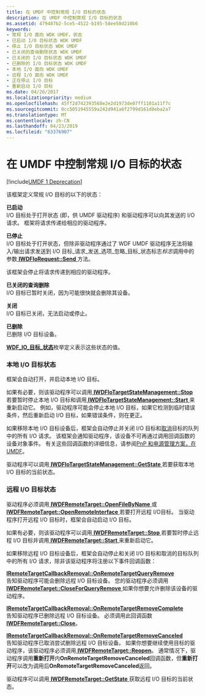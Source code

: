```yaml
---
title: 在 UMDF 中控制常规 I/O 目标的状态
description: 在 UMDF 中控制常规 I/O 目标的状态
ms.assetid: 479487b2-5ce5-4522-b195-58ee50d210b6
keywords:
- 常规 I/O 面向 WDK UMDF，状态
- 已启动 I/O 目标状态 WDK UMDF
- 停止 I/O 目标状态 WDK UMDF
- 已关闭的查询删除状态 WDK UMDF
- 已关闭的 I/O 目标状态 WDK UMDF
- 已删除的 I/O 目标状态 WDK UMDF
- 本地 I/O 面向 WDK UMDF
- 远程 I/O 面向 WDK UMDF
- 正在停止 I/O 目标
- 重新启动 I/O 目标
ms.date: 04/20/2017
ms.localizationpriority: medium
ms.openlocfilehash: 45ff2d742393568e2e2d1973de07ff1101a11f7c
ms.sourcegitcommit: 0cc5051945559a242d941a6f2799d161d8eba2a7
ms.translationtype: MT
ms.contentlocale: zh-CN
ms.lasthandoff: 04/23/2019
ms.locfileid: "63376907"
---
```

# <a name="controlling-a-general-io-targets-state-in-umdf"></a>在 UMDF 中控制常规 I/O 目标的状态


[!include[UMDF 1 Deprecation](../umdf-1-deprecation.md)]

该框架定义常规 I/O 目标的以下的状态：

<a href="" id="started"></a>**已启动**  
I/O 目标处于打开状态 (即，供 UMDF 驱动程序) 和驱动程序可以向其发送的 I/O 请求。 框架将请求传递给相应的驱动程序。

<a href="" id="stopped"></a>**已停止**  
I/O 目标处于打开状态，但除非驱动程序通过了 WDF UMDF 驱动程序无法将输入/输出请求发送到 I/O 目标\_请求\_发送\_选项\_忽略\_目标\_状态标志*标志*调用中的参数[ **IWDFIoRequest::Send** ](https://msdn.microsoft.com/library/windows/hardware/ff559149)方法。

该框架会停止将请求传递到相应的驱动程序。

<a href="" id="closed-for-query-remove-------"></a>**已关闭的查询删除**   
I/O 目标已暂时关闭，因为可能很快就会删除其设备。

<a href="" id="closed"></a>**关闭**  
I/O 目标已关闭，无法启动或停止。

<a href="" id="deleted"></a>**已删除**  
已删除 I/O 目标设备。

[ **WDF\_IO\_目标\_状态**](https://msdn.microsoft.com/library/windows/hardware/ff552390)枚举定义表示这些状态的值。

### <a name="local-io-target-states"></a>本地 I/O 目标状态

框架会自动打开，并启动本地 I/O 目标。

如果有必要，则该驱动程序可以调用[ **IWDFIoTargetStateManagement::Stop** ](https://msdn.microsoft.com/library/windows/hardware/ff559217)若要暂时停止本地 I/O 目标和调用[ **IWDFIoTargetStateManagement::Start** ](https://msdn.microsoft.com/library/windows/hardware/ff559213)来重新启动它。 例如，驱动程序可能会停止本地 I/O 目标，如果它检测到临时错误条件，然后重新启动 I/O 目标，如果错误条件，则在更正。

如果移除本地 I/O 目标设备后，框架会自动停止并关闭 I/O 目标和[取消](canceling-i-o-requests.md)目标的队列中的所有 I/O 请求。 该框架会通知驱动程序，该设备不可再通过调用回调函数的设备对象事件。 有关这些回调函数的详细信息，请参阅[PnP 和电源管理方案，在 UMDF](pnp-and-power-management-scenarios-in-umdf.md)。

驱动程序可以调用[ **IWDFIoTargetStateManagement::GetState** ](https://msdn.microsoft.com/library/windows/hardware/ff559202)若要获取本地 I/O 目标的当前状态。

### <a name="remote-io-target-states"></a>远程 I/O 目标状态

驱动程序必须调用[ **IWDFRemoteTarget::OpenFileByName** ](https://msdn.microsoft.com/library/windows/hardware/ff560273)或[ **IWDFRemoteTarget::OpenRemoteInterface** ](https://msdn.microsoft.com/library/windows/hardware/ff560276)若要打开远程 I/O目标。 当驱动程序打开远程 I/O 目标时，框架会自动启动 I/O 目标。

如果有必要，则该驱动程序可以调用[ **IWDFRemoteTarget::Stop** ](https://msdn.microsoft.com/library/windows/hardware/ff560289)若要暂时停止远程 I/O 目标并调用[ **IWDFRemoteTarget::Start** ](https://msdn.microsoft.com/library/windows/hardware/ff560280)来重新启动它。

如果移除远程 I/O 目标设备后，框架会自动停止和关闭 I/O 目标和取消的目标队列中的所有 I/O 请求，除非该驱动程序将注册以下事件回调函数：

<a href="" id="---------iremotetargetcallbackremoval--onremotetargetqueryremove--------"></a>[**IRemoteTargetCallbackRemoval::OnRemoteTargetQueryRemove**](https://msdn.microsoft.com/library/windows/hardware/ff556897)  
告知驱动程序可能会删除远程 I/O 目标设备。 您的驱动程序必须调用[ **IWDFRemoteTarget::CloseForQueryRemove** ](https://msdn.microsoft.com/library/windows/hardware/ff560259)如果你想要允许删除该设备的驱动程序。

<a href="" id="---------iremotetargetcallbackremoval--onremotetargetremovecomplete--------"></a>[**IRemoteTargetCallbackRemoval::OnRemoteTargetRemoveComplete**](https://msdn.microsoft.com/library/windows/hardware/ff556900)  
告知驱动程序已删除远程 I/O 目标设备。 必须调用此回调函数[ **IWDFRemoteTarget::Close**](https://msdn.microsoft.com/library/windows/hardware/ff560253)。

<a href="" id="---------iremotetargetcallbackremoval--onremotetargetremovecanceled--------"></a>[**IRemoteTargetCallbackRemoval::OnRemoteTargetRemoveCanceled**](https://msdn.microsoft.com/library/windows/hardware/ff556899)  
告知驱动程序已取消尝试删除远程 I/O 目标设备。 如果你想要继续使用目标的驱动程序，该驱动程序必须调用[ **IWDFRemoteTarget::Reopen**](https://msdn.microsoft.com/library/windows/hardware/ff560278)。 通常情况下，驱动程序调用**重新打开**内**OnRemoteTargetRemoveCanceled**回调函数，但**重新打开**可以改为调用后**OnRemoteTargetRemoveCanceled**返回。

驱动程序可以调用[ **IWDFRemoteTarget::GetState** ](https://msdn.microsoft.com/library/windows/hardware/ff560265)获取远程 I/O 目标的当前状态。

 

 





